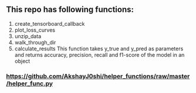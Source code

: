 
## This repo has following functions:

1. create_tensorboard_callback
2. plot_loss_curves
3. unzip_data
4. walk_through_dir
5. calculate_results
   This function takes y_true and y_pred as parameters and returns accuracy, precision, recall and f1-score of the model in an object

### https://github.com/AkshayJ0shi/helper_functions/raw/master/helper_func.py
